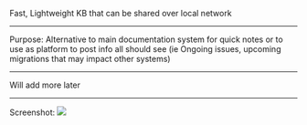 Fast, Lightweight KB that can be shared over local network
<hr>
Purpose: Alternative to main documentation system for quick notes or to use as platform to post info all should see (ie Ongoing issues, upcoming migrations that may impact other systems)
<hr>
Will add more later
<hr>
Screenshot:
<img src="http://cgfixit.com/img/KB-GUI-Lite.png">
